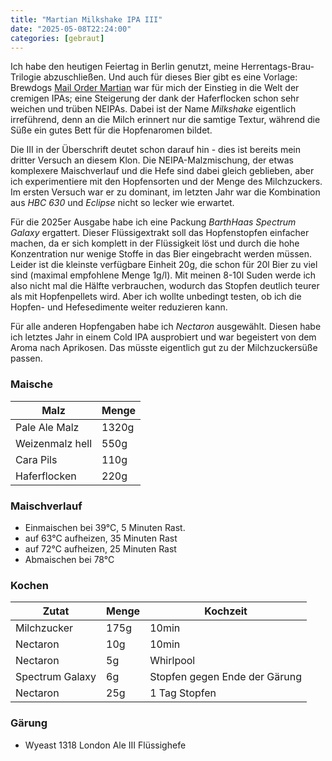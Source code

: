 ```yaml
---
title: "Martian Milkshake IPA III"
date: "2025-05-08T22:24:00"
categories: [gebraut]
---
```


Ich habe den heutigen Feiertag in Berlin genutzt, meine Herrentags-Brau-Trilogie abzuschließen. Und auch für dieses Bier gibt es eine Vorlage: Brewdogs [Mail Order Martian](https://untappd.com/b/brewdog-mail-order-martian/3145661) war für mich der Einstieg in die Welt der cremigen IPAs; eine Steigerung der dank der Haferflocken schon sehr weichen und trüben NEIPAs. Dabei ist der Name _Milkshake_ eigentlich irreführend, denn an die Milch erinnert nur die samtige Textur, während die Süße ein gutes Bett für die Hopfenaromen bildet. 

Die III in der Überschrift deutet schon darauf hin - dies ist bereits mein dritter Versuch an diesem Klon. Die NEIPA-Malzmischung, der etwas komplexere Maischverlauf und die Hefe sind dabei gleich geblieben, aber ich experimentiere mit den Hopfensorten und der Menge des Milchzuckers. Im ersten Versuch war er zu dominant, im letzten Jahr war die Kombination aus _HBC 630_ und _Eclipse_ nicht so lecker wie erwartet.

Für die 2025er Ausgabe habe ich eine Packung _BarthHaas Spectrum Galaxy_ ergattert. Dieser Flüssigextrakt soll das Hopfenstopfen einfacher machen, da er sich komplett in der Flüssigkeit löst und durch die hohe Konzentration nur wenige Stoffe in das Bier eingebracht werden müssen. Leider ist die kleinste verfügbare Einheit 20g, die schon für 20l Bier zu viel sind (maximal empfohlene Menge 1g/l). Mit meinen 8-10l Suden werde ich also nicht mal die Hälfte verbrauchen, wodurch das Stopfen deutlich teurer als mit Hopfenpellets wird. Aber ich wollte unbedingt testen, ob ich die Hopfen- und Hefesedimente weiter reduzieren kann.

Für alle anderen Hopfengaben habe ich _Nectaron_ ausgewählt. Diesen habe ich letztes Jahr in einem Cold IPA ausprobiert und war begeistert von dem Aroma nach Aprikosen. Das müsste eigentlich gut zu der Milchzuckersüße passen.

### Maische

| Malz | Menge |
| ----- | ----- |
| Pale Ale Malz | 1320g |
| Weizenmalz hell | 550g |
| Cara Pils | 110g |
| Haferflocken | 220g |

### Maischverlauf

- Einmaischen bei 39°C, 5 Minuten Rast.
- auf 63°C aufheizen, 35 Minuten Rast
- auf 72°C aufheizen, 25 Minuten Rast
- Abmaischen bei 78°C 

### Kochen

| Zutat | Menge | Kochzeit |
| ----- | ----- | -------- |
| Milchzucker | 175g | 10min |
| Nectaron | 10g | 10min |
| Nectaron | 5g | Whirlpool |
| Spectrum Galaxy | 6g | Stopfen gegen Ende der Gärung |
| Nectaron | 25g | 1 Tag Stopfen |

### Gärung

* Wyeast 1318 London Ale III Flüssighefe